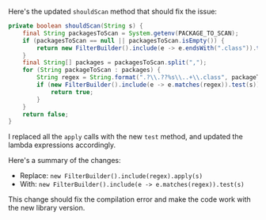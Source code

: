 Here's the updated `shouldScan` method that should fix the issue:

```java
private boolean shouldScan(String s) {
    final String packagesToScan = System.getenv(PACKAGE_TO_SCAN);
    if (packagesToScan == null || packagesToScan.isEmpty()) {
        return new FilterBuilder().include(e -> e.endsWith(".class")).test(s);
    }
    final String[] packages = packagesToScan.split(",");
    for (String packageToScan : packages) {
        String regex = String.format(".?\\.??%s\\..+\\.class", packageToScan);
        if (new FilterBuilder().include(e -> e.matches(regex)).test(s)) {
            return true;
        }
    }
    return false;
}
```

I replaced all the `apply` calls with the new `test` method, and updated the lambda expressions accordingly.

Here's a summary of the changes:

* Replace: `new FilterBuilder().include(regex).apply(s)`
* With: `new FilterBuilder().include(e -> e.matches(regex)).test(s)`

This change should fix the compilation error and make the code work with the new library version.